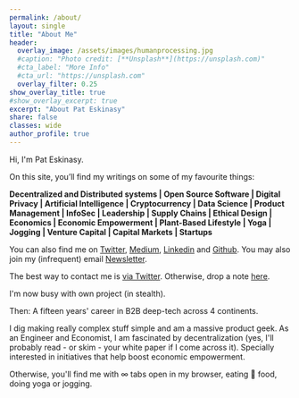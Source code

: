 ```yaml
---
permalink: /about/
layout: single
title: "About Me"
header:
  overlay_image: /assets/images/humanprocessing.jpg
  #caption: "Photo credit: [**Unsplash**](https://unsplash.com)"
  #cta_label: "More Info"
  #cta_url: "https://unsplash.com"
  overlay_filter: 0.25
show_overlay_title: true
#show_overlay_excerpt: true
excerpt: "About Pat Eskinasy"
share: false
classes: wide
author_profile: true  
---
```


Hi, I'm Pat Eskinasy.

On this site, you’ll find my writings on some of my favourite things:

<p class="notice">
  <strong>Decentralized and Distributed systems | Open Source Software | Digital Privacy | Artificial Intelligence | Cryptocurrency | Data Science | Product Management | InfoSec | Leadership | Supply Chains | Ethical Design | Economics | Economic Empowerment | Plant-Based Lifestyle | Yoga | Jogging | Venture Capital | Capital Markets | Startups</strong>
</p>

You can also find me on [Twitter](https://twitter.com/celue), [Medium](https://medium.com/@celue), [Linkedin](https://linkedin.com/in/pateskinasy) and [Github](https://github.com/pateskinasy). You may also join my (infrequent) email [Newsletter](https://upscri.be/611534).

The best way to contact me is [via Twitter](https://twitter.com/celue). Otherwise, drop a note [here](/contact).

I'm now busy with own project (in stealth).

Then: A fifteen years' career in B2B deep-tech across 4 continents.

I dig making really complex stuff simple and am a massive product geek. As an Engineer and Economist, I am fascinated by decentralization (yes, I'll probably read - or skim - your white paper if I come across it). Specially interested in initiatives that help boost economic empowerment.

Otherwise, you'll find me with ∞ tabs open in my browser, eating 🌱 food, doing yoga or jogging.

<!--
<lastBuildDate>
Last Build: {{ site.time | date_to_rfc822 }}
</lastBuildDate>
-->
